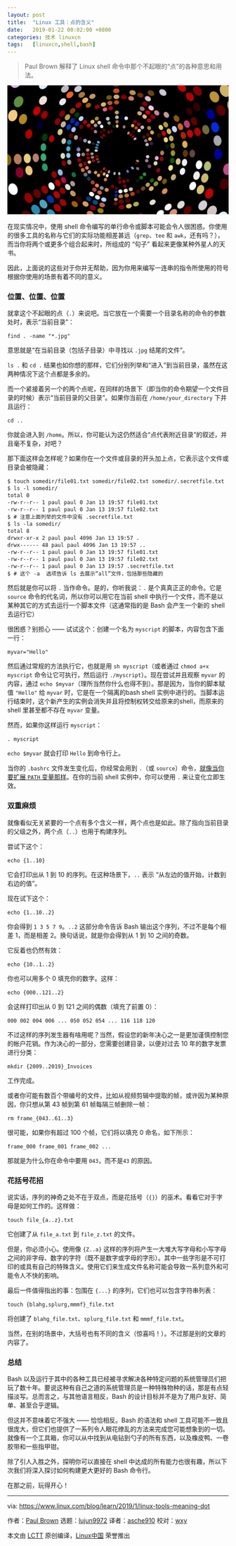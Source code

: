 ```yaml
---
layout: post
title:	"Linux 工具：点的含义"
date:	2019-01-22 00:02:00 +0800 
categories:	技术 linuxcn 
tags:	[linuxcn,shell,bash]
---
```




> 
> Paul Brown 解释了 Linux shell 命令中那个不起眼的“点”的各种意思和用法。
> 
> 
> 


![](/Asserts/Images/album/201901/22/000250f1x67c4ec3kxicp1.jpg)


在现实情况中，使用 shell 命令编写的单行命令或脚本可能会令人很困惑。你使用的很多工具的名称与它们的实际功能相差甚远（`grep`、`tee` 和 `awk`，还有吗？），而当你将两个或更多个组合起来时，所组成的 “句子” 看起来更像某种外星人的天书。


因此，上面说的这些对于你并无帮助，因为你用来编写一连串的指令所使用的符号根据你使用的场景有着不同的意义。


### 位置、位置、位置


就拿这个不起眼的点（`.`）来说吧。当它放在一个需要一个目录名称的命令的参数处时，表示“当前目录”：



```
find . -name "*.jpg"
```

意思就是“在当前目录（包括子目录）中寻找以 `.jpg` 结尾的文件”。


`ls .` 和 `cd .` 结果也如你想的那样，它们分别列举和“进入”到当前目录，虽然在这两种情况下这个点都是多余的。


而一个紧接着另一个的两个点呢，在同样的场景下（即当你的命令期望一个文件目录的时候）表示“当前目录的父目录”。如果你当前在 `/home/your_directory` 下并且运行：



```
cd ..
```

你就会进入到 `/home`。所以，你可能认为这仍然适合“点代表附近目录”的叙述，并且毫不复杂，对吧？


那下面这样会怎样呢？如果你在一个文件或目录的开头加上点，它表示这个文件或目录会被隐藏：



```
$ touch somedir/file01.txt somedir/file02.txt somedir/.secretfile.txt
$ ls -l somedir/
total 0
-rw-r--r-- 1 paul paul 0 Jan 13 19:57 file01.txt
-rw-r--r-- 1 paul paul 0 Jan 13 19:57 file02.txt
$ # 注意上面列举的文件中没有 .secretfile.txt
$ ls -la somedir/
total 8
drwxr-xr-x 2 paul paul 4096 Jan 13 19:57 .
drwx------ 48 paul paul 4096 Jan 13 19:57 ..
-rw-r--r-- 1 paul paul 0 Jan 13 19:57 file01.txt
-rw-r--r-- 1 paul paul 0 Jan 13 19:57 file02.txt
-rw-r--r-- 1 paul paul 0 Jan 13 19:57 .secretfile.txt
$ # 这个 -a  选项告诉 ls 去展示“all”文件，包括那些隐藏的
```

然后就是你可以将 `.` 当作命令。是的，你听我说：`.` 是个真真正正的命令。它是 `source` 命令的代名词，所以你可以用它在当前 shell 中执行一个文件，而不是以某种其它的方式去运行一个脚本文件（这通常指的是 Bash 会产生一个新的 shell 去运行它）


很困惑？别担心 —— 试试这个：创建一个名为 `myscript` 的脚本，内容包含下面一行：



```
myvar="Hello"
```

然后通过常规的方法执行它，也就是用 `sh myscript`（或者通过 `chmod a+x myscript` 命令让它可执行，然后运行 `./myscript`）。现在尝试并且观察 `myvar` 的内容，通过 `echo $myvar`（理所当然你什么也得不到）。那是因为，当你的脚本赋值 `"Hello"` 给 `myvar` 时，它是在一个隔离的bash shell 实例中进行的。当脚本运行结束时，这个新产生的实例会消失并且将控制权转交给原来的shell，而原来的 shell 里甚至都不存在 `myvar` 变量。


然而，如果你这样运行 `myscript`：



```
. myscript
```

`echo $myvar` 就会打印 `Hello` 到命令行上。


当你的 `.bashrc` 文件发生变化后，你经常会用到 `.`（或 `source`）命令，[就像当你要扩展 `PATH` 变量那样](https://www.linux.com/blog/learn/2018/12/bash-variables-environmental-and-otherwise)。在你的当前 shell 实例中，你可以使用 `.` 来让变化立即生效。


### 双重麻烦


就像看似无关紧要的一个点有多个含义一样，两个点也是如此。除了指向当前目录的父级之外，两个点（`..`）也用于构建序列。


尝试下这个：



```
echo {1..10}
```

它会打印出从 1 到 10 的序列。在这种场景下，`..` 表示 “从左边的值开始，计数到右边的值”。


现在试下这个：



```
echo {1..10..2}
```

你会得到 `1 3 5 7 9`。`..2` 这部分命令告诉 Bash 输出这个序列，不过不是每个相差 1，而是相差 2。换句话说，就是你会得到从 1 到 10 之间的奇数。


它反着也仍然有效：



```
echo {10..1..2}
```

你也可以用多个 0 填充你的数字。这样：



```
echo {000..121..2}
```

会这样打印出从 0 到 121 之间的偶数（填充了前置 0）：



```
000 002 004 006 ... 050 052 054 ... 116 118 120
```

不过这样的序列发生器有啥用呢？当然，假设您的新年决心之一是更加谨慎控制您的帐户花销。作为决心的一部分，您需要创建目录，以便对过去 10 年的数字发票进行分类：



```
mkdir {2009..2019}_Invoices
```

工作完成。


或者你可能有数百个带编号的文件，比如从视频剪辑中提取的帧，或许因为某种原因，你只想从第 43 帧到第 61 帧每隔三帧删除一帧：



```
rm frame_{043..61..3}
```

很可能，如果你有超过 100 个帧，它们将以填充 0 命名，如下所示：



```
frame_000 frame_001 frame_002 ...
```

那就是为什么你在命令中要用 `043`，而不是`43` 的原因。


### 花括号花招


说实话，序列的神奇之处不在于双点，而是花括号（`{}`）的巫术。看看它对于字母是如何工作的。这样做：



```
touch file_{a..z}.txt
```

它创建了从 `file_a.txt` 到 `file_z.txt` 的文件。


但是，你必须小心。使用像 `{Z..a}` 这样的序列将产生一大堆大写字母和小写字母之间的非字母、数字的字符（既不是数字或字母的字形）。其中一些字形是不可打印的或具有自己的特殊含义。使用它们来生成文件名称可能会导致一系列意外和可能令人不快的影响。


最后一件值得指出的事：包围在 `{...}` 的序列，它们也可以包含字符串列表：



```
touch {blahg,splurg,mmmf}_file.txt
```

将创建了 `blahg_file.txt`、`splurg_file.txt` 和 `mmmf_file.txt`。


当然，在别的场景中，大括号也有不同的含义（惊喜吗！）。不过那是别的文章的内容了。


### 总结


Bash 以及运行于其中的各种工具已经被寻求解决各种特定问题的系统管理员们把玩了数十年。要说这种有自己之道的系统管理员是一种特殊物种的话，那是有点轻描淡写。总而言之，与其他语言相反，Bash 的设计目标并不是为了用户友好、简单、甚至合乎逻辑。


但这并不意味着它不强大 —— 恰恰相反。Bash 的语法和 shell 工具可能不一致且很庞大，但它们也提供了一系列令人眼花缭乱的方法来完成您可能想象到的一切。就像有一个工具箱，你可以从中找到从电钻到勺子的所有东西，以及橡皮鸭、一卷胶带和一些指甲钳。


除了引人入胜之外，探明你可以直接在 shell 中达成的所有能力也很有趣，所以下次我们将深入探讨如何构建更大更好的 Bash 命令行。


在那之前，玩得开心！




---


via: <https://www.linux.com/blog/learn/2019/1/linux-tools-meaning-dot>


作者：[Paul Brown](https://www.linux.com/users/bro66) 选题：[lujun9972](https://github.com/lujun9972) 译者：[asche910](https://github.com/asche910) 校对：[wxy](https://github.com/wxy)


本文由 [LCTT](https://github.com/LCTT/TranslateProject) 原创编译，[Linux中国](https://linux.cn/) 荣誉推出
